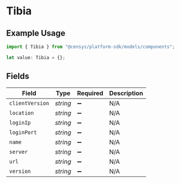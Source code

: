 # Tibia

## Example Usage

```typescript
import { Tibia } from "@censys/platform-sdk/models/components";

let value: Tibia = {};
```

## Fields

| Field              | Type               | Required           | Description        |
| ------------------ | ------------------ | ------------------ | ------------------ |
| `clientVersion`    | *string*           | :heavy_minus_sign: | N/A                |
| `location`         | *string*           | :heavy_minus_sign: | N/A                |
| `loginIp`          | *string*           | :heavy_minus_sign: | N/A                |
| `loginPort`        | *string*           | :heavy_minus_sign: | N/A                |
| `name`             | *string*           | :heavy_minus_sign: | N/A                |
| `server`           | *string*           | :heavy_minus_sign: | N/A                |
| `url`              | *string*           | :heavy_minus_sign: | N/A                |
| `version`          | *string*           | :heavy_minus_sign: | N/A                |